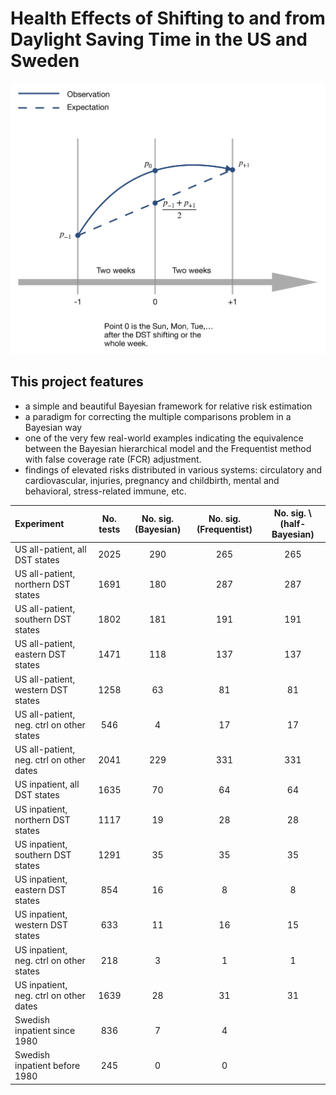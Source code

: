 # Health Effects of Shifting to and from Daylight Saving Time in the US and Sweden

<p align="center">
  <img src="./DST_model.png" width="600">
</p>

## This project features

* a simple and beautiful Bayesian framework for relative risk estimation
* a paradigm for correcting the multiple comparisons problem in a Bayesian way
* one of the very few real-world examples indicating the equivalence between the Bayesian hierarchical model and the Frequentist method with false coverage rate (FCR) adjustment. 
* findings of elevated risks distributed in various systems: circulatory and cardiovascular, injuries, pregnancy and childbirth, mental and behavioral, stress-related immune, etc.


|Experiment | No. tests | No. sig. (Bayesian) | No. sig. (Frequentist) | No. sig. \\ (half-Bayesian)|
|:--------------|:------:|:------:|:------:|:------:|
|US all-patient, all DST states | 2025 | 290 | 265 | 265 |
|US all-patient, northern DST states | 1691 | 180 | 287 | 287 |
|US all-patient, southern DST states | 1802 | 181 | 191 | 191 |
|US all-patient, eastern DST states | 1471 | 118 | 137 | 137 |
|US all-patient, western DST states | 1258 | 63 | 81 | 81 |
|US all-patient, neg. ctrl on other states | 546 | 4 | 17 | 17|
|US all-patient, neg. ctrl on other dates | 2041 | 229 | 331 | 331 |
|US inpatient, all DST states | 1635 | 70 | 64 | 64 |
|US inpatient, northern DST states | 1117 | 19 | 28 | 28 |
|US inpatient, southern DST states | 1291 | 35 | 35 | 35 |
|US inpatient, eastern DST states | 854 | 16 | 8 | 8  |
|US inpatient, western DST states | 633 | 11 | 16 | 15 |
|US inpatient, neg. ctrl on other states | 218 | 3 | 1 | 1|
|US inpatient, neg. ctrl on other dates | 1639 | 28 | 31 | 31 |
|Swedish inpatient since 1980 | 836 | 7 | 4 | |
|Swedish inpatient before 1980 | 245 | 0 | 0 | |

